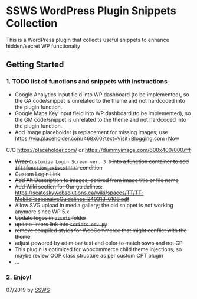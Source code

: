 # SSWS WordPress Plugin Snippets Collection

This is a WordPress plugin that collects useful snippets to enhance hidden/secret WP functionalty 

## Getting Started

### 1. TODO list of functions and snippets with instructions

- Google Analytics input field into WP dashboard (to be implemented), so the GA code/snippet is unrelated to the theme and not hardcoded into the plugin function.
- Google Maps Key input field into WP dashboard (to be implemented), so the GM code/snippet is unrelated to the theme and not hardcoded into the plugin function.
- Add image placeholder js replacement for missing images; use https://via.placeholder.com/468x60?text=Visit+Blogging.com+Now

C/O https://placeholder.com/  or https://dummyimage.com/600x400/000/fff
- ~~Wrap `Customize Login Screen ver. 3.0` into a function container to add `if(!function_exists(''))` condition~~
- ~~Custom Login Link~~
- ~~Add Alt Description to images, derived from image title or file name~~
- ~~Add Wiki section for Our guidelines: https://seatoskywebsolutions.ca/wiki/spaces/TT/TT-MobileResponsiveGuidelines-240318-0106.pdf~~
- Allow SVG upload in media gallery; the old snippet is not working anymore since WP 5.x
- ~~Update logos in `assets` folder~~
- ~~update linters link into `scripts.env.py`~~
- ~~remove compiled styles for WooCommerce that might conflict with the theme~~
- ~~adjust powered by adim bar text and color to match ssws and not CP~~
- This plugin is optimized for woocommerce child theme injections, so maybe review OOP class structure as per custom CPT plugin
- ...

### 2. Enjoy!

07/2019 by [SSWS](https://www.seatoskywebsolutions.ca/)

